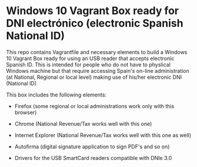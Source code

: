 # Windows 10 Vagrant Box ready for DNI electrónico (electronic Spanish National ID)

This repo contains Vagrantfile and necessary elements to build a Windows 10 Vagrant Box ready for using an USB reader that accepts electronic Spanish ID. This is intended for people who do not have to physlical Windows machine but that require accessing Spain's on-line administration (at National, Regional or local level) making use of his/her electronic DNI (National ID)

This box includes the following elements:

* Firefox (some regional or local administrations work only with this browser)

* Chrome (National Revenue/Tax works well with this one)

* Internet Explorer (National Revenue/Tax works well with this one as well)

* Autofirma (digital signature application to sign PDF's and so on)

* Drivers for the USB SmartCard readers compatible with DNIe 3.0

